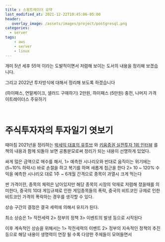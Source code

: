 ```yaml
---
title : 스윙트레이더 요약
last_modified_at: 2021-12-22T10:45:06-05:00
header:
   overlay_image: /assets/images/project/postgresql.png
categories:
  - server
tags: 
    - aws
    - server
    - linux
---
```


개미 5년 세후 55억 이라는 도발적이면서 저렴해 보이는 도서의 내용을 정리해 보겠습니다.

그리고 2022년 투자방식에 대해서 정리해 보도록 하겠습니다

(하이패스, 연말케이크, 샐러드 구매하기)
2만원, 하이패스 (5만원) 충전, 나머지 가격 이트레이더스 주유하기


<br />

# 주식투자자의 투자일기 엿보기

때마침 2021년을 정리하는 [박세익 대표의 유투브](https://youtu.be/XLubpJjNIEw) 와 [키움증권 실전투자 1위 인터뷰](https://youtu.be/DyM4ZN_4yDA) 를 책의 내용과 함께 되돌아 보면 공통분모로써 정리가 되는 내용이 선명하게 있었다.

싸게 많은 금액으로 매수를 해서, 1> 예측한 시나리오와 반대로 움직이는 위기에는 (5~10% 하락시) 바로 손절을 하고 복기를 하며 새롭게 접근을 한다 2> 10 ~ 120% 수익을 예측한 시나리오 대로 1주 ~ 6개월 간격으로 종목이 과열시 크게 먹는다

싼 가격이란, 종목의 체력은 남아있지만 해당 종목의 시장의 악재로 저렴해 졌을때를 의미한다, 중국의 10대 게임규제로 인한 게임종목들의 폭락, 중국의 비트코인 규제로 인한 비트코인 가격의 폭락하는 경우를 생각할 수 있다.

상승 구간의 결정은 결국 세력에 의해서 유지가 된다.

최소 상승은 1> 작전세력 2> 정부의 정책 3> 이벤트의 발생 등으로 시작된다

이후 계속적인 상승을 위해서는 1> 작전세력의 이벤트 2> 정부의 지속적인 정책의 추진 등으로 해당 내용이 생명력이 연장 될 수록 다양한 주체들이 모여들면서 